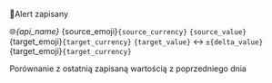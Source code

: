💾Alert zapisany

🌐_{api_name}_
{source_emoji}`{source_currency}` `{source_value}`
{target_emoji}`{target_currency}` `{target_value}`
↔️ `±{delta_value}` {target_emoji}`{target_currency}`

Porównanie z ostatnią zapisaną wartością z poprzedniego dnia

